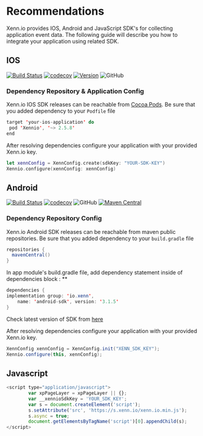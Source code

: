 # Recommendations

Xenn.io provides IOS, Android and JavaScript SDK's for collecting application event data. 
The following guide will describe you how to integrate your application using related SDK.

## IOS
[![Build Status](https://travis-ci.org/xennio/harray-ios-sdk.svg?branch=master)](https://travis-ci.org/xennio/harray-ios-sdk)
[![codecov](https://codecov.io/gh/xennio/harray-ios-sdk/branch/master/graph/badge.svg)](https://codecov.io/gh/xennio/harray-ios-sdk)
[![Version](https://img.shields.io/cocoapods/v/Xennio.svg?style=flat)](https://cocoapods.org/pods/Xennio)
![GitHub](https://img.shields.io/github/license/xennio/harray-ios-sdk?style=flat-square)

### Dependency Repository & Application Config

Xenn.io IOS SDK releases can be reachable from [Cocoa Pods](https://cocoapods.org/). 
Be sure that you added dependency to your `Podfile` file

```swift
target 'your-ios-application' do
 pod 'Xennio', '~> 2.5.8'
end
```

After resolving dependencies configure your application with your provided Xenn.io key.

```swift
let xennConfig = XennConfig.create(sdkKey: "YOUR-SDK-KEY")
Xennio.configure(xennConfig: xennConfig)
```

## Android

[![Build Status](https://travis-ci.org/xennio/harray-android-sdk.svg?branch=master)](https://travis-ci.org/xennio/harray-android-sdk)
[![codecov](https://codecov.io/gh/xennio/harray-android-sdk/branch/master/graph/badge.svg)](https://codecov.io/gh/xennio/harray-android-sdk)
![GitHub](https://img.shields.io/github/license/xennio/harray-android-sdk?style=flat-square)
[![Maven Central](https://maven-badges.herokuapp.com/maven-central/io.xenn/android-sdk/badge.svg?style=plastic)](https://maven-badges.herokuapp.com/maven-central/io.xenn/android-sdk)


### Dependency Repository Config

Xenn.io Android SDK releases can be reachable from maven public repositories. 
Be sure that you added dependency to your `build.gradle` file

```java
repositories {
  mavenCentral()
}
```

In app module's build.gradle file, add dependency statement inside of dependencies block : **

```java
dependencies {
implementation group: 'io.xenn', 
    name: 'android-sdk', version: '3.1.5'
}
```

Check latest version of SDK from [here](https://mvnrepository.com/artifact/io.xenn/android-sdk)

After resolving dependencies configure your application with your provided Xenn.io key.

```java
XennConfig xennConfig = XennConfig.init("XENN_SDK_KEY");
Xennio.configure(this, xennConfig);
```


## Javascript

```javascript
<script type="application/javascript">
        var xpPageLayer = xpPageLayer || {}; 
        var __xennioSdkKey = 'YOUR_SDK_KEY'; 
        var s = document.createElement('script');
        s.setAttribute('src', 'https://s.xenn.io/xenn.io.min.js'); 
        s.async = true;
        document.getElementsByTagName('script')[0].appendChild(s);
</script>
```
